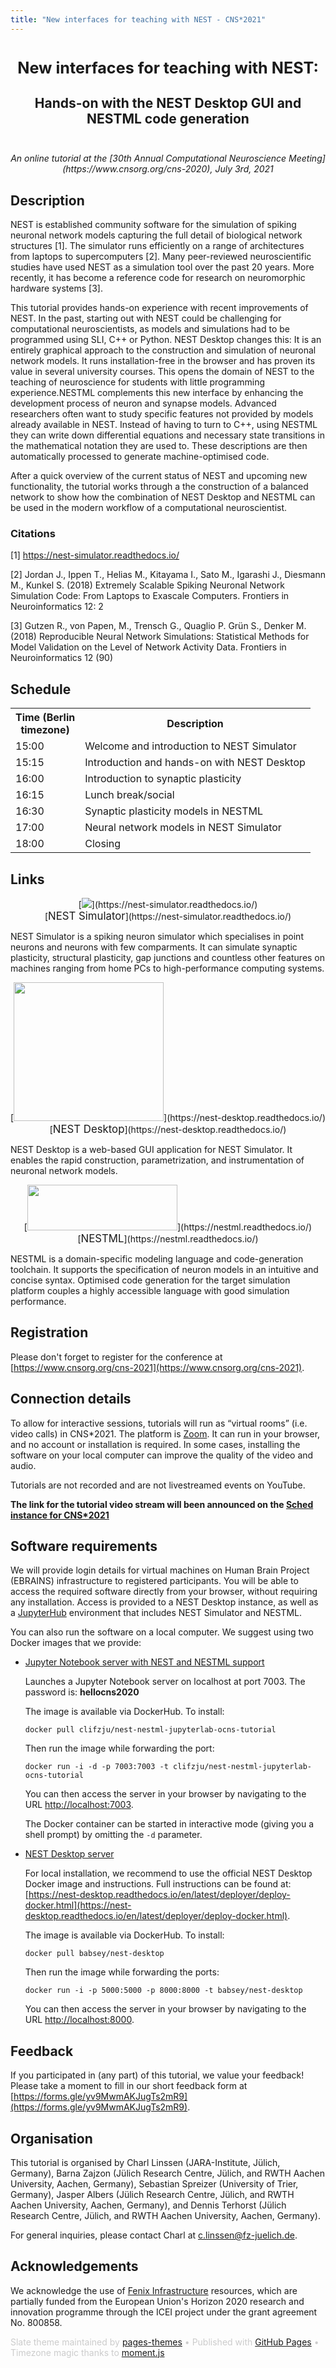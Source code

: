 ```yaml
---
title: "New interfaces for teaching with NEST - CNS*2021"
---
```


<!-- HEADER -->
<div id="header_wrap" class="outer">
<header class="inner">
<h1 id="project_title"><span style="font-size:90% !important">New interfaces for teaching with NEST:</span></h1>
<h2 id="project_tagline">Hands-on with the NEST Desktop GUI and NESTML code generation</h2>
</header>
</div>

<!-- MAIN CONTENT -->
<div id="main_content_wrap" class="outer">
<section id="main_content" class="inner">


<link rel="stylesheet" type="text/css" media="screen" href="https://pages-themes.github.io/slate/assets/css/style.css?v=dd924ed8bde9d034c169c8f6d051bf93723eabbd">
<style>
/* class applies to select element itself, not a wrapper element */
.select-css {
    font-family: sans-serif;
    color: #444;
    line-height: 1.2;
    margin-bottom: .3em;
    padding: .6em 1.4em .5em .8em;
    max-width: 100%; /* useful when width is set to anything other than 100% */
    box-sizing: border-box;
    border: 1px solid #aaa;
    box-shadow: 0 1px 0 1px rgba(0,0,0,.04);
    border-radius: .5em;
    -moz-appearance: none;
    -webkit-appearance: none;
    appearance: none;
    background-color: #fff;
    /* note: bg image below uses 2 urls. The first is an svg data uri for the arrow icon, and the second is the gradient. 
        for the icon, if you want to change the color, be sure to use `%23` instead of `#`, since it's a url. You can also swap in a different svg icon or an external image reference
        
    */
    background-image: url('data:image/svg+xml;charset=US-ASCII,%3Csvg%20xmlns%3D%22http%3A%2F%2Fwww.w3.org%2F2000%2Fsvg%22%20width%3D%22292.4%22%20height%3D%22292.4%22%3E%3Cpath%20fill%3D%22%23007CB2%22%20d%3D%22M287%2069.4a17.6%2017.6%200%200%200-13-5.4H18.4c-5%200-9.3%201.8-12.9%205.4A17.6%2017.6%200%200%200%200%2082.2c0%205%201.8%209.3%205.4%2012.9l128%20127.9c3.6%203.6%207.8%205.4%2012.8%205.4s9.2-1.8%2012.8-5.4L287%2095c3.5-3.5%205.4-7.8%205.4-12.8%200-5-1.9-9.2-5.5-12.8z%22%2F%3E%3C%2Fsvg%3E'),
      linear-gradient(to bottom, #ffffff 0%,#e5e5e5 100%);
    background-repeat: no-repeat, repeat;
    /* arrow icon position (1em from the right, 50% vertical) , then gradient position*/
    background-position: right .7em top 50%, 0 0;
    /* icon size, then gradient */
    background-size: .65em auto, 100%;
}
/* Hide arrow icon in IE browsers */
.select-css::-ms-expand {
    display: none;
}
/* Hover style */
.select-css:hover {
    border-color: #888;
}
/* Focus style */
.select-css:focus {
    border-color: #aaa;
    /* It'd be nice to use -webkit-focus-ring-color here but it doesn't work on box-shadow */
    box-shadow: 0 0 1px 3px rgba(59, 153, 252, .7);
    box-shadow: 0 0 0 3px -moz-mac-focusring;
    color: #222; 
    outline: none;
}

/* Set options to normal weight */
.select-css option {
    font-weight:normal;
}

/* Support for rtl text, explicit support for Arabic and Hebrew */
*[dir="rtl"] .select-css, :root:lang(ar) .select-css, :root:lang(iw) .select-css {
    background-position: left .7em top 50%, 0 0;
    padding: .6em .8em .5em 1.4em;
}

/* Disabled styles */
.select-css:disabled, .select-css[aria-disabled=true] {
    color: graytext;
    background-image: url('data:image/svg+xml;charset=US-ASCII,%3Csvg%20xmlns%3D%22http%3A%2F%2Fwww.w3.org%2F2000%2Fsvg%22%20width%3D%22292.4%22%20height%3D%22292.4%22%3E%3Cpath%20fill%3D%22graytext%22%20d%3D%22M287%2069.4a17.6%2017.6%200%200%200-13-5.4H18.4c-5%200-9.3%201.8-12.9%205.4A17.6%2017.6%200%200%200%200%2082.2c0%205%201.8%209.3%205.4%2012.9l128%20127.9c3.6%203.6%207.8%205.4%2012.8%205.4s9.2-1.8%2012.8-5.4L287%2095c3.5-3.5%205.4-7.8%205.4-12.8%200-5-1.9-9.2-5.5-12.8z%22%2F%3E%3C%2Fsvg%3E'),
      linear-gradient(to bottom, #ffffff 0%,#e5e5e5 100%);
}

.select-css:disabled:hover, .select-css[aria-disabled=true] {
    border-color: #aaa;
}
</style>
<script src="moment.js"></script>
<script src="moment-timezone-with-data.js"></script>

<p style="margin-top: -1em; text-align: center; font-style: italic !important">An online tutorial at the [30th Annual Computational Neuroscience Meeting](https://www.cnsorg.org/cns-2020), July 3rd, 2021</p>

## Description

NEST is established community software for the simulation of spiking neuronal network models capturing the full  detail  of  biological  network  structures  [1].  The  simulator  runs  efficiently  on  a  range  of  architectures  from  laptops  to  supercomputers  [2].  Many  peer-reviewed  neuroscientific  studies have used NEST as a simulation tool over the past 20 years. More recently, it has become a reference code for research on neuromorphic hardware systems [3].

This tutorial provides hands-on experience with recent improvements of NEST. In the past, starting out with NEST could be challenging for computational neuroscientists, as models and simulations had to be programmed using SLI, C++ or Python. NEST Desktop changes this: It is an entirely graphical approach to the  construction  and  simulation of neuronal  network  models.  It  runs  installation-free in the browser and has proven its value in several university courses. This opens the  domain  of NEST to the teaching of neuroscience for students with little programming experience.NESTML complements this new interface by enhancing the development process of neuron and synapse models. Advanced researchers often want to study specific features not provided by models already available in NEST. Instead of having to turn to C++, using NESTML they can write down differential equations and necessary state transitions in the mathematical notation they are used to. These descriptions are then automatically processed to generate machine-optimised code.

After a quick overview of the current status of NEST and upcoming new functionality, the tutorial works through a the construction of a balanced network to show how the combination of NEST Desktop and NESTML can be used in the modern workflow of a computational neuroscientist.


### Citations

[1] https://nest-simulator.readthedocs.io/

[2] Jordan J., Ippen T., Helias M., Kitayama I., Sato M., Igarashi J., Diesmann M., Kunkel S. (2018) Extremely Scalable Spiking Neuronal Network Simulation Code: From Laptops to Exascale Computers. Frontiers in Neuroinformatics 12: 2
	
[3] Gutzen R., von Papen, M., Trensch G., Quaglio P. Grün S., Denker M. (2018) Reproducible Neural Network Simulations: Statistical Methods for Model Validation on the Level of Network Activity Data. Frontiers in Neuroinformatics 12 (90)



## Schedule

<script>
var start_time = moment.tz("2021-07-03 15:00", "Europe/Berlin"); // !!! also update start time in the <noscript> table in plain HTML

s = "<label for=\"tz-selector\">Timezone:&nbsp;</label>";
s += "<select class=\"select-css\" name=\"tz-selector\" id=\"tz-selector\" onChange=\"printTable(document.getElementById('schedule'), document.getElementById('tz-selector').value);\">";

moment.tz.names().forEach(function (item, index) {
	s += "<option value=\"" + item + "\"";
	if (item.localeCompare("Europe/Berlin") == 0) {
		s += " selected=\"selected\"";
	}
	s += ">" + item + "</option>";
});

s += "</select>";
document.write(s);

document.getElementById('tz-selector').value = "Europe/Berlin";

function printTable(el, in_tz) {
	//alert(in_tz);
	for (var i = 0; i < document.getElementsByClassName('timecell').length; ++i) {
		item = document.getElementsByClassName('timecell')[i];
		berlin_time = item.querySelector('noscript').innerHTML.replace(/^\s+|\s+$/g, '');
		//alert('old time: ' + berlin_time);
		//alert('attempted new time: ' + start_time.format("YYYY-MM-DD hh:mm:ss").slice(0, -8) + berlin_time + ":00");
		new_time = moment.tz(start_time.format("YYYY-MM-DD hh:mm:ss").slice(0, -8) + berlin_time + ":00", "Europe/Berlin").tz(in_tz);
		//alert('new time: ' + new_time.format());
		item.innerHTML = "<noscript>" + berlin_time + "</noscript>" + new_time.format('HH:mm');
	}
}

window.addEventListener('load', (event) => {
	printTable(document.getElementById('schedule'), document.getElementById('tz-selector').value);
});

</script>

<div id="schedule" name="schedule">
<table>
<tr>
<th>Time <noscript>(Berlin<br>timezone)</noscript></th>
<th>Description</th>
</tr>
<tr>
<td class="timecell"><noscript>15:00</noscript></td>
<td>Welcome and introduction to NEST Simulator</td>
</tr>
<tr>
<td class="timecell"><noscript>15:15</noscript></td>
<td>Introduction and hands-on with NEST Desktop</td>
</tr>
<tr>
<td class="timecell"><noscript>16:00</noscript></td>
<td>Introduction to synaptic plasticity</td>
</tr>
<tr>
<td class="timecell"><noscript>16:15</noscript></td>
<td>Lunch break/social</td>
</tr>
<tr>
<td class="timecell"><noscript>16:30</noscript></td>
<td>Synaptic plasticity models in NESTML</td>
</tr>
<tr>
<td class="timecell"><noscript>17:00</noscript></td>
<td>Neural network models in NEST Simulator</td>
</tr>
<tr>
<td class="timecell"><noscript>18:00</noscript></td>
<td>Closing</td>
</tr>
</table>
</div>

## Links

<div style="text-align:center">[<img src="https://nest-simulator.readthedocs.io/en/nest-2.20.1/_static/img/nest_logo.png" border="0">](https://nest-simulator.readthedocs.io/)<br>[<span style="font-size:120%; font-weight: 120%">NEST Simulator</span>](https://nest-simulator.readthedocs.io/)</div>

<p>NEST Simulator is a spiking neuron simulator which specialises in point neurons and neurons with few comparments. It can simulate synaptic plasticity, structural plasticity, gap junctions and countless other features on machines ranging from home PCs to high-performance computing systems.</p>

<div style="text-align:center">[<img src="https://nest-desktop.readthedocs.io/en/v2.5/_images/nest-desktop-logo.png" border="0" width="240" height="222">](https://nest-desktop.readthedocs.io/)<br>[<span style="font-size:120%; font-weight: 120%">NEST Desktop</span>](https://nest-desktop.readthedocs.io/)</div>

<p>NEST Desktop is a web-based GUI application for NEST Simulator. It enables the rapid construction, parametrization, and instrumentation of neuronal network models.</p>

<div style="text-align:center">[<img src="https://nestml.readthedocs.io/en/latest/_static/nestml-logo.png" border="0" width="240" height="73">](https://nestml.readthedocs.io/)<br>[<span style="font-size:120%; font-weight: 120%">NESTML</span>](https://nestml.readthedocs.io/)</div>

<p> NESTML is a domain-specific modeling language and code-generation toolchain. It supports the specification of neuron models in an intuitive and concise syntax. Optimised code generation for the target simulation platform couples a highly accessible language with good simulation performance.</p>


## Registration

Please don't forget to register for the conference at [https://www.cnsorg.org/cns-2021](https://www.cnsorg.org/cns-2021).


## Connection details

To allow for interactive sessions, tutorials will run as “virtual rooms” (i.e. video calls) in CNS*2021. The platform is [Zoom](https://zoom.us/). It can run in your browser, and no account or installation is required. In some cases, installing the software on your local computer can improve the quality of the video and audio.

Tutorials are not recorded and are not livestreamed events on YouTube.

**The link for the tutorial video stream will been announced on the [Sched instance for CNS*2021](https://cns2021online.sched.com)**


## Software requirements

We will provide login details for virtual machines on Human Brain Project (EBRAINS) infrastructure to registered participants. You will be able to access the required software directly from your browser, without requiring any installation. Access is provided to a NEST Desktop instance, as well as a [JupyterHub](https://jupyterhub.readthedocs.io/) environment that includes NEST Simulator and NESTML.

You can also run the software on a local computer. We suggest using two Docker images that we provide:

* [Jupyter Notebook server with NEST and NESTML support](https://github.com/clinssen/OCNS-2021-workshop/tree/master/docker_containers/nest-nestml-jupyterlab-ocns-tutorial)

  Launches a Jupyter Notebook server on localhost at port 7003. The password is: **hellocns2020**

  The image is available via DockerHub. To install:

  ```
  docker pull clifzju/nest-nestml-jupyterlab-ocns-tutorial
  ```

  Then run the image while forwarding the port:

  ```
  docker run -i -d -p 7003:7003 -t clifzju/nest-nestml-jupyterlab-ocns-tutorial
  ```

  You can then access the server in your browser by navigating to the URL [http://localhost:7003](http://localhost:7003).

  The Docker container can be started in interactive mode (giving you a shell prompt) by omitting the ``-d`` parameter.

* [NEST Desktop server](https://nest-desktop.readthedocs.io/en/latest/deployer/deploy-docker.html)

  For local installation, we recommend to use the official NEST Desktop Docker image and instructions. Full instructions can be found at: [https://nest-desktop.readthedocs.io/en/latest/deployer/deploy-docker.html](https://nest-desktop.readthedocs.io/en/latest/deployer/deploy-docker.html).

  The image is available via DockerHub. To install:

  ```
  docker pull babsey/nest-desktop
  ```

  Then run the image while forwarding the ports:

  ```
  docker run -i -p 5000:5000 -p 8000:8000 -t babsey/nest-desktop
  ```

  You can then access the server in your browser by navigating to the URL [http://localhost:8000](http://localhost:8000).


## Feedback

If you participated in (any part) of this tutorial, we value your feedback! Please take a moment to fill in our short feedback form at [https://forms.gle/yv9MwmAKJugTs2mR9](https://forms.gle/yv9MwmAKJugTs2mR9).


## Organisation

This tutorial is organised by Charl Linssen (JARA-Institute, Jülich, Germany), Barna Zajzon (Jülich Research Centre, Jülich, and RWTH Aachen University, Aachen, Germany), Sebastian Spreizer (University of Trier, Germany), Jasper Albers (Jülich Research Centre, Jülich, and RWTH Aachen University, Aachen, Germany), and Dennis Terhorst (Jülich Research Centre, Jülich, and RWTH Aachen University, Aachen, Germany).

For general inquiries, please contact Charl at <a href="mailto:c.linssen@fz-juelich.de">c.linssen@fz-juelich.de</a>.


## Acknowledgements

We acknowledge the use of [Fenix Infrastructure](https://fenix-ri.eu) resources, which are partially funded from the European Union's Horizon 2020 research and innovation programme through the ICEI project under the grant agreement No. 800858.

</section>
</div>

<!-- FOOTER  -->
<div id="footer_wrap" class="outer">
<footer class="inner">

<p class="copyright" style="color: #cccccc">Slate theme maintained by <a href="https://github.com/pages-themes">pages-themes</a> &bullet; Published with <a href="https://pages.github.com">GitHub Pages</a> &bullet; Timezone magic thanks to <a href="https://momentjs.com/">moment.js</a></p>
</footer>
</div>




